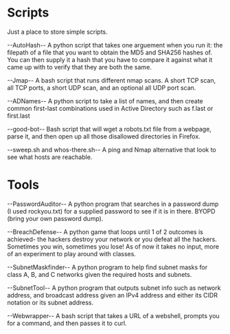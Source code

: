 # Scripts
Just a place to store simple scripts.

--AutoHash-- A python script that takes one arguement when you run it: the filepath of a file that you want to obtain the MD5 and SHA256 hashes of.
You can then supply it a hash that you have to compare it against what it came up with to verify that they are both the same. 

--Jmap-- A bash script that runs different nmap scans. A short TCP scan, all TCP ports, a short UDP scan, and an optional all UDP port scan.

--ADNames-- A python script to take a list of names, and then create common first-last combinations used in Active Directory such as f.last or first.last

--good-bot-- Bash script that will wget a robots.txt file from a webpage, parse it, and then open up all those disallowed directories in Firefox.

--sweep.sh and whos-there.sh-- A ping and Nmap alternative that look to see what hosts are reachable.

# Tools
--PasswordAuditor-- A python program that searches in a password dump (I used rockyou.txt) for a supplied password to see if it is in there.
BYOPD (bring your own password dump). 

--BreachDefense-- A python game that loops until 1 of 2 outcomes is achieved- the hackers destroy your network or you defeat all the hackers.
Sometimes you win, sometimes you lose! As of now it takes no input, more of an experiment to play around with classes.

--SubnetMaskfinder-- A python program to help find subnet masks for class A, B, and C networks given the required hosts and subnets.

--SubnetTool-- A python program that outputs subnet info such as network address, and broadcast address given an IPv4 address
and either its CIDR notation or its subnet address.

--Webwrapper-- A bash script that takes a URL of a webshell, prompts you for a command, and then passes it to curl.
